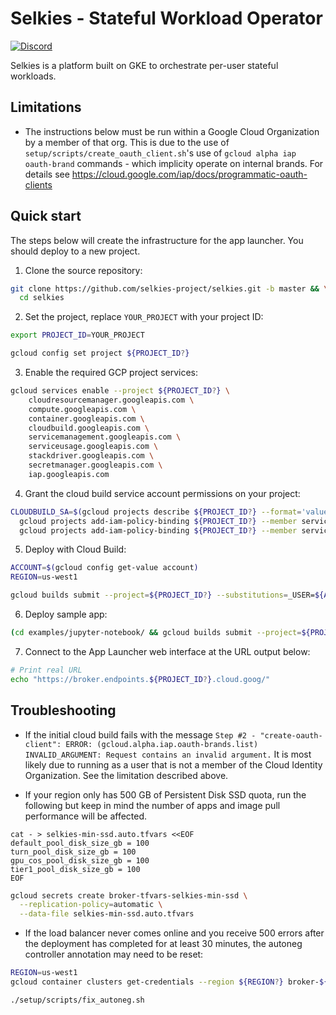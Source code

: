 # Selkies - Stateful Workload Operator

[![Discord](https://img.shields.io/discord/798699922223398942?logo=discord)](https://discord.gg/wDNGDeSW5F)

Selkies is a platform built on GKE to orchestrate per-user stateful workloads.

## Limitations

* The instructions below must be run within a Google Cloud Organization by a member of that org. This is due to the use of  `setup/scripts/create_oauth_client.sh`'s use of `gcloud alpha iap oauth-brand` commands - which implicity operate on internal brands. For details see https://cloud.google.com/iap/docs/programmatic-oauth-clients

## Quick start

The steps below will create the infrastructure for the app launcher. You should deploy to a new project.

1. Clone the source repository:

```bash
git clone https://github.com/selkies-project/selkies.git -b master && \
  cd selkies
```

2. Set the project, replace `YOUR_PROJECT` with your project ID:

```bash
export PROJECT_ID=YOUR_PROJECT
```

```bash
gcloud config set project ${PROJECT_ID?}
```

3. Enable the required GCP project services:

```bash
gcloud services enable --project ${PROJECT_ID?} \
    cloudresourcemanager.googleapis.com \
    compute.googleapis.com \
    container.googleapis.com \
    cloudbuild.googleapis.com \
    servicemanagement.googleapis.com \
    serviceusage.googleapis.com \
    stackdriver.googleapis.com \
    secretmanager.googleapis.com \
    iap.googleapis.com
```

4. Grant the cloud build service account permissions on your project:

```bash
CLOUDBUILD_SA=$(gcloud projects describe ${PROJECT_ID?} --format='value(projectNumber)')@cloudbuild.gserviceaccount.com && \
  gcloud projects add-iam-policy-binding ${PROJECT_ID?} --member serviceAccount:${CLOUDBUILD_SA?} --role roles/owner && \
  gcloud projects add-iam-policy-binding ${PROJECT_ID?} --member serviceAccount:${CLOUDBUILD_SA?} --role roles/iam.serviceAccountTokenCreator
```

5. Deploy with Cloud Build:

```bash
ACCOUNT=$(gcloud config get-value account)
REGION=us-west1

gcloud builds submit --project=${PROJECT_ID?} --substitutions=_USER=${ACCOUNT?},_REGION=${REGION?}
```

6. Deploy sample app:

```bash
(cd examples/jupyter-notebook/ && gcloud builds submit --project=${PROJECT_ID?} --substitutions=_REGION=${REGION?})
```

7. Connect to the App Launcher web interface at the URL output below:

```bash
# Print real URL
echo "https://broker.endpoints.${PROJECT_ID?}.cloud.goog/"
```

## Troubleshooting
* If the initial cloud build fails with the message `Step #2 - "create-oauth-client": ERROR: (gcloud.alpha.iap.oauth-brands.list) INVALID_ARGUMENT: Request contains an invalid argument.` It is most likely due to running as a user that is not a member of the Cloud Identity Organization. See the limitation described above.

* If your region only has 500 GB of Persistent Disk SSD quota, run the following but keep in mind the number of apps and image pull performance will be affected.

```
cat - > selkies-min-ssd.auto.tfvars <<EOF
default_pool_disk_size_gb = 100
turn_pool_disk_size_gb = 100
gpu_cos_pool_disk_size_gb = 100
tier1_pool_disk_size_gb = 100
EOF
```

```bash
gcloud secrets create broker-tfvars-selkies-min-ssd \
  --replication-policy=automatic \
  --data-file selkies-min-ssd.auto.tfvars
```

* If the load balancer never comes online and you receive 500 errors after the deployment has completed for at least 30 minutes, the autoneg controller annotation may need to be reset:

```bash
REGION=us-west1
gcloud container clusters get-credentials --region ${REGION?} broker-${REGION?}
```

```bash
./setup/scripts/fix_autoneg.sh
```
